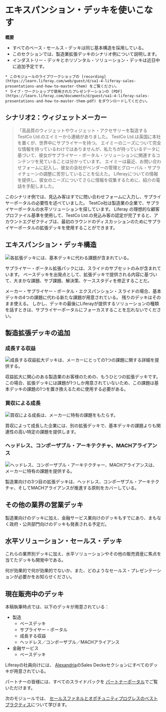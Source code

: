# エキスパンション・デッキを使いこなす

**概要**

* すべてのベース・セールス・デッキは同じ基本構造を採用している。
* このセクションでは、製造業拡張デッキのシナリオ例について説明します。
* インダストリー・デッキとホリゾンタル・ソリューション・デッキは近日中に追加予定です。

```{note}
* このモジュールのライブワークショップの [recording](https://learn.liferay.com/web/guest/d/sa1-4-liferay-sales-presentations-and-how-to-master-them) をご覧ください。
* ライブ・ワークショップで使用されたプレゼンテーションの [PDF](https://learn.liferay.com/documents/d/guest/sa1-4-liferay-sales-presentations-and-how-to-master-them-pdf) をダウンロードしてください。
```

## シナリオ2：ウィジェットメーカー

> 「高品質のウィジェットやウィジェット・アクセサリーを製造するTestCo Ltd.のエイミーから連絡がありました。 TestCo Ltd.は英国に本社を置くが、世界中にサプライヤーを持つ。 エイミーのニーズについて完全な情報を持っているわけではありませんが、私たちが持っているデータに基づいて、彼女がサプライヤー・ポータル・ソリューションに関連するコンテンツを見ていることは分かっています。 エイミーは最近、お問い合わせフォームに記入し、彼女の会社がベンダーの管理とグローバル・サプライチェーンの調整に苦労していることを伝えた。 Liferayについての情報を提供し、彼女のニーズについてさらに情報を収集するために、紹介の電話を手配しました。

このシナリオ例では、見込み客はすでに問い合わせフォームに入力し、サプライヤーポータルの必要性を述べていました。 TestCo社は製造業の企業で、サプライヤーポータルの水平ソリューションを探しています。 Liferay の理想的な顧客プロファイル基準を使用して、TestCo Ltd.の見込み客の認定が完了すると、アカウントエグゼクティブは、最初のラウンドのディスカッションのためにサプライヤーポータルの拡張デッキを使用することができます。

## エキスパンション・デッキ構造

![各拡張デッキには、基本デッキに代わる課題が含まれている。](./sales-presentations-expansion-deck/images/01.png)

サプライヤー・ポータル拡張パックには、スライドのサブセットのみが含まれています。 ベースデッキを出発点として、拡張デッキで提供される内容に基づいて、大まかな課題、サブ課題、解決策、ケーススタディを修正することだ。

メーカー・サプライヤー・ポータル・エクスパンション・スライドの場合、基本デッキの4つの課題に代わる新たな課題が用意されている。 残りのデッキはそのまま使える。 しかし、デッキの最後にLiferayが提供するソリューションの種類を話すときは、サプライヤーポータルにフォーカスすることを忘れないでください。

## 製造拡張デッキの追加

### 成長する収益

![成長する収益拡大デッキは、メーカーにとっての1つの課題に関する詳細を提供する。](./sales-presentations-expansion-deck/images/02.png)

収益拡大に関心のある製造業のお客様のための、もうひとつの拡張デッキです。 この場合、拡張デッキには課題が1つしか用意されていないため、この課題は基本デッキの課題の1つを置き換えるために使用する必要がある。

### 買収による成長

![買収による成長は、メーカーに特有の課題をもたらす。](./sales-presentations-expansion-deck/images/03.png)

買収によって成長した企業には、別の拡張デッキで、基本デッキの課題よりも関連性の高い特定の課題を提供します。

### ヘッドレス、コンポーザブル・アーキテクチャ、MACHアライアンス

![ヘッドレス、コンポーザブル・アーキテクチャー、MACHアライアンスは、メーカーに特有の課題を提供する。](./sales-presentations-expansion-deck/images/04.png)

製造業向けの3つ目の拡張デッキは、ヘッドレス、コンポーザブル・アーキテクチャ、そしてMACHアライアンスが推進する原則をカバーしている。

## その他の業界の営業デッキ

製造業向けのデッキに加え、金融サービス業向けのデッキもすでにあり、まもなく政府・公共部門向けのデッキも発表される予定だ。

## 水平ソリューション・セールス・デッキ

これらの業界別デッキに加え、水平ソリューションやその他の販売資産に焦点を当てたデッキも開発中である。

何が効果的で何が効果的でないか、また、どのようなセールス・プレゼンテーションが必要かをお知らせください。

## 現在販売中のデッキ

本稿執筆時点では、以下のデッキが用意されている：

* 製造
  * ベースデッキ
  * サプライヤー・ポータル
  * 成長する収益
  * ヘッドレス／コンポーザブル／MACHアライアンス
* 金融サービス
  * ベースデッキ

Liferayの社員向けには、 [Alexandria](https://sales.liferay.com)のSales Decksセクションにすべてのデッキが用意されている。

パートナーの皆様には、すべてのスライドパックを [パートナーポータル](https://partner.liferay.com)でご覧いただけます。

次のモジュールでは、 [セールスファネルとオポチュニティプログレスのベストプラクティス](../sales-funnel-opportunity-progress.md)について学びます。
